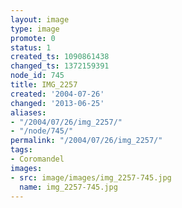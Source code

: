 ```yaml
---
layout: image
type: image
promote: 0
status: 1
created_ts: 1090861438
changed_ts: 1372159391
node_id: 745
title: IMG_2257
created: '2004-07-26'
changed: '2013-06-25'
aliases:
- "/2004/07/26/img_2257/"
- "/node/745/"
permalink: "/2004/07/26/img_2257/"
tags:
- Coromandel
images:
- src: image/images/img_2257-745.jpg
  name: img_2257-745.jpg
---
```


